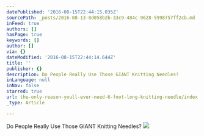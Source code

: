 ```yaml
---
datePublished: '2016-08-15T22:44:15.035Z'
sourcePath: _posts/2016-08-13-8d058b2b-33c9-484c-9628-5998757ff2cb.md
inFeed: true
authors: []
hasPage: true
keywords: []
author: []
via: {}
dateModified: '2016-08-15T22:44:14.644Z'
title: ''
publisher: {}
description: Do People Really Use Those GIANT Knitting Needles?
inLanguage: null
inNav: false
starred: true
url: the-only-reason-youll-ever-need-6-foot-long-knitting-needle/index.html
_type: Article

---
```

Do People Really Use Those GIANT Knitting Needles?
![](https://the-grid-user-content.s3-us-west-2.amazonaws.com/cd4ac5c5-1527-45ab-931d-df04bd90c0a9.jpg)